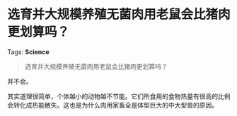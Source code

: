 # 选育并大规模养殖无菌肉用老鼠会比猪肉更划算吗？

Tags: **Science**

> 选育并大规模养殖无菌肉用老鼠会比猪肉更划算吗？

并不会。  
  
其实道理很简单，个体越小的动物越不节能。它们所食用的食物热量有很高的比例会转化成热能散失。这也是为什么肉用家畜全是体型巨大的中大型兽的原因。

